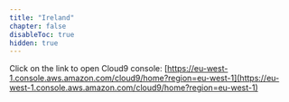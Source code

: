 ```yaml
---
title: "Ireland"
chapter: false
disableToc: true
hidden: true
---
```


Click on the link to open Cloud9 console: [https://eu-west-1.console.aws.amazon.com/cloud9/home?region=eu-west-1](https://eu-west-1.console.aws.amazon.com/cloud9/home?region=eu-west-1)